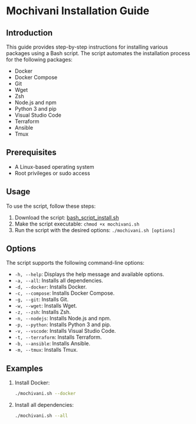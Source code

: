 # Mochivani Installation Guide

## Introduction
This guide provides step-by-step instructions for installing various packages using a Bash script. The script automates the installation process for the following packages:

- Docker
- Docker Compose
- Git
- Wget
- Zsh
- Node.js and npm
- Python 3 and pip
- Visual Studio Code
- Terraform
- Ansible
- Tmux

## Prerequisites
- A Linux-based operating system
- Root privileges or sudo access

## Usage
To use the script, follow these steps:

1. Download the script: [bash_script_install.sh](link_to_script_file)
2. Make the script executable: `chmod +x mochivani.sh`
3. Run the script with the desired options: `./mochivani.sh [options]`

## Options
The script supports the following command-line options:

- `-h, --help`: Displays the help message and available options.
- `-a, --all`: Installs all dependencies.
- `-d, --docker`: Installs Docker.
- `-c, --compose`: Installs Docker Compose.
- `-g, --git`: Installs Git.
- `-w, --wget`: Installs Wget.
- `-z, --zsh`: Installs Zsh.
- `-n, --nodejs`: Installs Node.js and npm.
- `-p, --python`: Installs Python 3 and pip.
- `-v, --vscode`: Installs Visual Studio Code.
- `-t, --terraform`: Installs Terraform.
- `-b, --ansible`: Installs Ansible.
- `-m, --tmux`: Installs Tmux.

## Examples
1. Install Docker:
   ```bash
   ./mochivani.sh --docker

2. Install all dependencies:
   ```bash
   ./mochivani.sh --all



